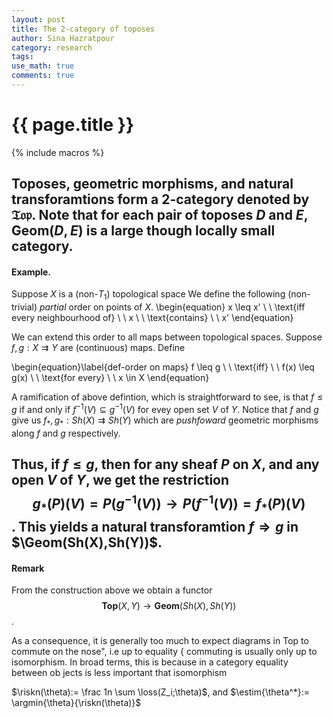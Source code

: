 ```yaml
---
layout: post
title: The 2-category of toposes
author: Sina Hazratpour
category: research
tags: 
use_math: true
comments: true
---
```


{{ page.title }}
================


{% include macros %}

Toposes, geometric morphisms, and natural transforamtions form a 2-category denoted by $\mathfrak{Top}$. Note that for each pair of toposes $D$ and $E$, $\mathbf{Geom}(D,E)$ is a large though locally small category. 
------------------------------------------------------------------




#### Example.  
Suppose $X$ is a (non-$T_1$) topological space  We define the following (non-trivial) _partial_ order on points of $X$. 
 \begin{equation} 
 x \leq x'  \ \ \text{iff every neighbourhood of} \ \ x  \ \ \text{contains} \ \ x'
 \end{equation}
 
We can extend this order to all maps between topological spaces. Suppose $f,g: X \rightrightarrows Y$ are (continuous) maps. Define



\begin{equation}\label{def-order on maps}
 f \leq g  \ \  \text{iff} \ \ f(x) \leq g(x) \ \ \text{for every} \ \  x \in X 
\end{equation} 



A ramification of above defintion, which is straightforward to see, is that $f \leq g$ if and only if $f^{-1} (V) \subseteq g^{-1}(V)$ for evey open set $V$ of $Y$.  Notice that $f$ and $g$ give us $f_{\ast},g_{\ast}: Sh(X) \rightrightarrows Sh(Y)$ which are _pushfoward_ geometric morphisms along $f$ and $g$ respectively. 

Thus, if $f \leq g$, then  for any sheaf $P$ on $X$, and any open $V$ of $Y$, we get the restriction 
$$g_{\ast}(P)(V)=P(g^{-1}(V)) \rightarrow P(f^{-1}(V))= f_{\ast}(P)(V)$$.
This yields a natural transforamtion $f \Rightarrow g$ in $\Geom(Sh(X),Sh(Y))$. 
----------------------------------------------------------------------------------





#### Remark
From the construction above we obtain a functor $$ \mathbf{Top}(X,Y) \rightarrow \mathbf{Geom}(Sh(X),Sh(Y))$$. 


As a consequence, it is generally too much to expect diagrams in Top to commute on the nose", i.e up to
equality { commuting is usually only up to isomorphism. In broad terms, this is because
in a category equality between ob jects is less important that isomorphism


$\riskn(\theta):= \frac  1n \sum \loss(Z_i;\theta)$, and $\estim{\theta^*}:= \argmin{\theta}{\riskn(\theta)}$


